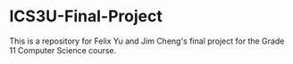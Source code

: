 # ICS3U-Final-Project

This is a repository for Felix Yu and Jim Cheng's final project for the Grade 11 Computer Science course.
